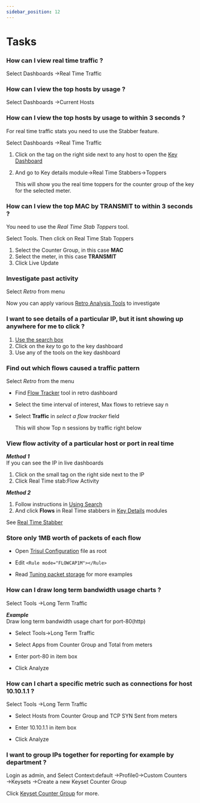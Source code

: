 ```yaml
---
sidebar_position: 12
---
```


# Tasks

### How can I view real time traffic ?

Select Dashboards &rarr;Real Time Traffic

### How can I view the top hosts by usage ?

Select Dashboards &rarr;Current Hosts

### How can I view the top hosts by usage to within 3 seconds ?

For real time traffic stats you need to use the Stabber feature.

Select Dashboards &rarr;Real Time Traffic

1. Click on the tag on the right side next to any host to open the [Key Dashboard](/docs/ug/ui/key_dashboard)

2. And go to Key details module&rarr;Real Time Stabbers&rarr;Toppers
   
   This will show you the real time toppers for the counter group of the key for the selected meter.

### How can I view the top MAC by TRANSMIT to within 3 seconds ?

You need to use the *Real Time Stab Toppers* tool.

Select Tools. Then click on Real Time Stab
Toppers

1. Select the Counter Group, in this case **MAC**
2. Select the meter, in this case **TRANSMIT**
3. Click Live Update

### Investigate past activity

Select *Retro* from menu

Now you can apply various [Retro Analysis Tools](/docs/ug/cg/retrotools) to investigate

### I want to see details of a particular IP, but it isnt showing up anywhere for me to click ?

1. [Use the search box](/docs/ug/ui/elements#using-search-tool)
2. Click on the *key* to go to the key dashboard
3. Use any of the tools on the key dashboard

### Find out which flows caused a traffic pattern

Select *Retro* from the menu

- Find [Flow Tracker](/docs/ug/cg/retrotools#flow-trackers) tool in retro dashboard

- Select the time interval of interest, Max flows to retrieve say n

- Select **Traffic** in *select a flow tracker* field
  
  This will show Top n sessions by traffic right below 

### View flow activity of a particular host or port in real time

***Method 1***  
If you can see the IP in live dashboards

1. Click on the small tag on the right side next to the IP
2. Click Real Time stab:Flow Activity

<!-- -->

***Method 2***  

1. Follow instructions in [Using Search](/docs/ug/ui/elements#using-search-tool)
2. And click **Flows** in Real Time stabbers in [Key
   Details](/docs/ug/ui/key_dashboard#key-details) modules

See [Real Time Stabber](/docs/ug/cg/stabber#real-time-stabber-flow-activity)

### Store only 1MB worth of packets of each flow

- Open [Trisul
  Configuration](/docs/ref/trisulconfig) file as root

- Edit `<Rule mode="FLOWCAP1M"></Rule>`

- Read [Tuning packet storage](/docs/ug/caps/packetstorage) for
  more examples

### How can I draw long term bandwidth usage charts ?

Select Tools &rarr;Long Term Traffic

***Example***  
Draw long term bandwidth usage chart for port-80(http)

- Select Tools->Long Term Traffic  

- Select Apps from Counter Group and Total from meters  

- Enter port-80 in item box  

- Click Analyze

### How can I chart a specific metric such as connections for host 10.10.1.1 ?

Select Tools &rarr;Long Term Traffic

- Select Hosts from Counter Group and TCP SYN Sent from meters  

- Enter 10.10.1.1 in item box  

- Click Analyze

### I want to group IPs together for reporting for example by department ?

Login as admin, and  Select Context:default  &rarr;Profile0&rarr;Custom Counters &rarr;Keysets &rarr;Create a new Keyset Counter Group

Click [Keyset Counter Group](/docs/ug/cg/custom#keyset-counter-groups) for more.
